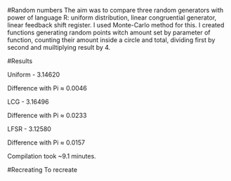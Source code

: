 #Random numbers
The aim was to compare three random generators with power of language R: uniform distribution, linear congruential generator, linear feedback shift register. I used Monte-Carlo method for this. I created functions generating random points witch amount set by parameter of function, counting their amount inside a circle and total, dividing first by second and muiltiplying result by 4.

#Results

Uniform - 3.14620

Difference with Pi ≈ 0.0046

LCG - 3.16496

Difference with Pi ≈ 0.0233

LFSR - 3.12580

Difference with Pi ≈ 0.0157

Compilation took ~9.1 minutes.

#Recreating
To recreate 
